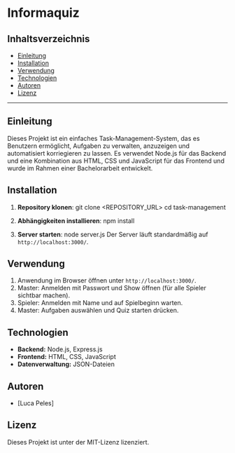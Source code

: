 # **Informaquiz**

## **Inhaltsverzeichnis**
- [Einleitung](#einleitung)
- [Installation](#installation)
- [Verwendung](#verwendung)
- [Technologien](#technologien)
- [Autoren](#autoren)
- [Lizenz](#lizenz)

---

## **Einleitung**
Dieses Projekt ist ein einfaches Task-Management-System, das es Benutzern ermöglicht, Aufgaben zu verwalten, anzuzeigen und automatisiert korriegieren zu lassen. Es verwendet Node.js für das Backend und eine Kombination aus HTML, CSS und JavaScript für das Frontend und wurde im Rahmen einer Bachelorarbeit entwickelt.

## **Installation**
1. **Repository klonen**:
   git clone <REPOSITORY_URL>
   cd task-management

2. **Abhängigkeiten installieren**:
   npm install

3. **Server starten**:
   node server.js
   Der Server läuft standardmäßig auf `http://localhost:3000/`.

## **Verwendung**
1. Anwendung im Browser öffnen unter `http://localhost:3000/`.
2. Master: Anmelden mit Passwort und Show öffnen (für alle Spieler sichtbar machen).
3. Spieler: Anmelden mit Name und auf Spielbeginn warten.
4. Master: Aufgaben auswählen und Quiz starten drücken.

## **Technologien**
- **Backend:** Node.js, Express.js
- **Frontend:** HTML, CSS, JavaScript
- **Datenverwaltung:** JSON-Dateien

## **Autoren**
- [Luca Peles]

## **Lizenz**
Dieses Projekt ist unter der MIT-Lizenz lizenziert.